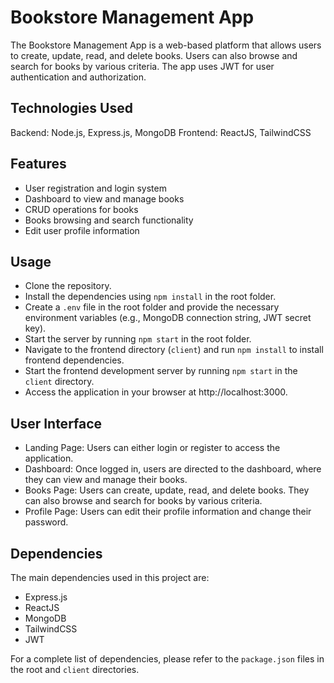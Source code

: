 # Bookstore Management App
The Bookstore Management App is a web-based platform that allows users to create, update, read, and delete books. Users can also browse and search for books by various criteria. The app uses JWT for user authentication and authorization.

## Technologies Used
Backend: Node.js, Express.js, MongoDB
Frontend: ReactJS, TailwindCSS
## Features
- User registration and login system
- Dashboard to view and manage books
- CRUD operations for books
- Books browsing and search functionality
- Edit user profile information
## Usage
- Clone the repository.
- Install the dependencies using `npm install` in the root folder.
- Create a `.env` file in the root folder and provide the necessary environment variables (e.g., MongoDB connection string, JWT secret key).
- Start the server by running `npm start` in the root folder.
- Navigate to the frontend directory (`client`) and run `npm install` to install frontend dependencies.
- Start the frontend development server by running `npm start` in the `client` directory.
- Access the application in your browser at http://localhost:3000.
## User Interface
- Landing Page: Users can either login or register to access the application.
- Dashboard: Once logged in, users are directed to the dashboard, where they can view and manage their books.
- Books Page: Users can create, update, read, and delete books. They can also browse and search for books by various criteria.
- Profile Page: Users can edit their profile information and change their password.
## Dependencies
The main dependencies used in this project are:

- Express.js
- ReactJS
- MongoDB
- TailwindCSS
- JWT

For a complete list of dependencies, please refer to the `package.json` files in the root and `client` directories.
